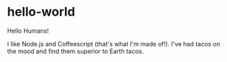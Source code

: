 # hello-world

Hello Humans!

I like Node.js and Coffeescript (that's what I'm made of!).
I've had tacos on the mood and find them superior to Earth tacos.
